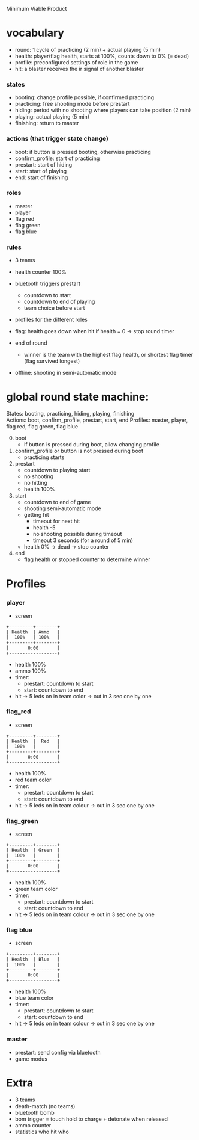 Minimum Viable Product

# vocabulary
- round: 1 cycle of practicing (2 min) + actual playing (5 min)
- health: player/flag health, starts at 100%, counts down to 0% (= dead)
- profile: preconfigured settings of role in the game
- hit: a blaster receives the ir signal of another blaster
### states
- booting: change profile possible, if confirmed practicing
- practicing: free shooting mode before prestart
- hiding: period with no shooting where players can take position (2 min)
- playing: actual playing (5 min)
- finishing: return to master
### actions (that trigger state change)
- boot: if button is pressed booting, otherwise practicing
- confirm_profile: start of practicing
- prestart: start of hiding
- start: start of playing
- end: start of finishing
### roles
- master
- player
- flag red
- flag green
- flag blue

### rules
- 3 teams
- health counter 100%
- bluetooth triggers prestart
  - countdown to start
  - countdown to end of playing
  - team choice before start
- profiles for the different roles
- flag: health goes down when hit
  if health = 0 -> stop round timer
  
- end of round
  - winner is the team with the highest flag health, or shortest flag timer (flag survived longest)

- offline: shooting in semi-automatic mode


# global round state machine:
States: booting, practicing, hiding, playing, finishing  
Actions: boot, confirm_profile, prestart, start, end
Profiles: master, player, flag red, flag green, flag blue

0. boot
    - if button is pressed during boot, allow changing profile
1. confirm_profile or button is not pressed during boot
    - practicing starts
2. prestart
    - countdown to playing start
    - no shooting
    - no hitting
    - health 100%
3. start
    - countdown to end of game
    - shooting semi-automatic mode
    - getting hit
      - timeout for next hit
      - health -5
      - no shooting possible during timeout
      - timeout 3 seconds (for a round of 5 min)
    - health 0% -> dead -> stop counter
4. end
    - flag health or stopped counter to determine winner
  
Profiles
========
### player
  - screen
```
+---------+--------+
| Health  | Ammo   |
|  100%   | 100%   |
+---------+--------+
|       0:00       |
+------------------+
```
  - health 100%
  - ammo 100%
  - timer: 
    - prestart: countdown to start
    - start: countdown to end
  - hit -> 5 leds on in team color -> out in 3 sec one by one

### flag_red
  - screen
```
+---------+--------+
| Health  |  Red   |
|  100%   |        |
+---------+--------+
|       0:00       |
+------------------+
```
  - health 100%
  - red team color
  - timer: 
    - prestart: countdown to start
    - start: countdown to end
  - hit -> 5 leds on in team colour -> out in 3 sec one by one


### flag_green
  - screen
```
+---------+--------+
| Health  | Green  |
|  100%   |        |
+---------+--------+
|       0:00       |
+------------------+
```
  - health 100%
  - green team color
  - timer: 
    - prestart: countdown to start
    - start: countdown to end
  - hit -> 5 leds on in team colour -> out in 3 sec one by one

### flag blue
  - screen
```
+---------+--------+
| Health  | Blue   |
|  100%   |        |
+---------+--------+
|       0:00       |
+------------------+
```
  - health 100%
  - blue team color
  - timer: 
    - prestart: countdown to start
    - start: countdown to end
  - hit -> 5 leds on in team colour -> out in 3 sec one by one


### master
- prestart: send config via bluetooth
- game modus





# Extra
- 3 teams
- death-match (no teams)
- bluetooth bomb
- bom trigger = touch
   hold to charge + detonate when released
- ammo counter
- statistics who hit who
